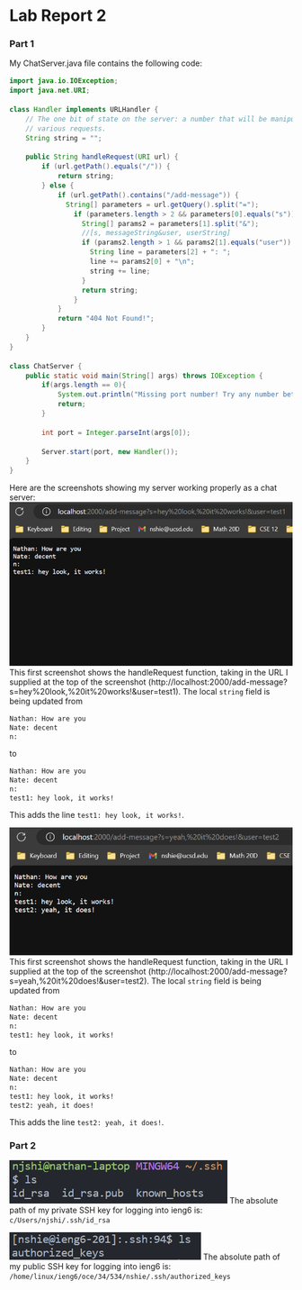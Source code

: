 # Lab Report 2

### Part 1

My ChatServer.java file contains the following code:

```java
import java.io.IOException;
import java.net.URI;

class Handler implements URLHandler {
    // The one bit of state on the server: a number that will be manipulated by
    // various requests.
    String string = "";

    public String handleRequest(URI url) {
        if (url.getPath().equals("/")) {
            return string;
        } else {
            if (url.getPath().contains("/add-message")) {
              String[] parameters = url.getQuery().split("=");
                if (parameters.length > 2 && parameters[0].equals("s")) {
                  String[] params2 = parameters[1].split("&");
                  //[s, messageString&user, userString]
                  if (params2.length > 1 && params2[1].equals("user")) {
                    String line = parameters[2] + ": ";
                    line += params2[0] + "\n";
                    string += line;
                  }  
                  return string;
                }
            }
            return "404 Not Found!";
        }
    }
}

class ChatServer {
    public static void main(String[] args) throws IOException {
        if(args.length == 0){
            System.out.println("Missing port number! Try any number between 1024 to 49151");
            return;
        }

        int port = Integer.parseInt(args[0]);

        Server.start(port, new Handler());
    }
}
```

Here are the screenshots showing my server working properly as a chat server:
![Screenshot 1](https://github.com/nshie/cse15l-lab-reports/blob/main/lab2-screenshot-test1.png)
This first screenshot shows the handleRequest function, taking in the URL I supplied at the top of the screenshot (http://localhost:2000/add-message?s=hey%20look,%20it%20works!&user=test1). The local `string` field is being updated from
```
Nathan: How are you
Nate: decent
n:
```
to
```
Nathan: How are you
Nate: decent
n:  
test1: hey look, it works!
```
This adds the line `test1: hey look, it works!`.

![Screenshot 2](https://github.com/nshie/cse15l-lab-reports/blob/main/lab2-screenshot-test2.png)
This first screenshot shows the handleRequest function, taking in the URL I supplied at the top of the screenshot (http://localhost:2000/add-message?s=yeah,%20it%20does!&user=test2). The local `string` field is being updated from
```
Nathan: How are you
Nate: decent
n:  
test1: hey look, it works!
```
to
```
Nathan: How are you
Nate: decent
n:  
test1: hey look, it works!
test2: yeah, it does!
```
This adds the line `test2: yeah, it does!`.

### Part 2
![Screenshot 3](https://github.com/nshie/cse15l-lab-reports/blob/main/lab2-screenshot-ls-private.png)
The absolute path of my private SSH key for logging into ieng6 is:
`c/Users/njshi/.ssh/id_rsa`

![Screenshot 4](https://github.com/nshie/cse15l-lab-reports/blob/main/lab2-screenshot-ls-public.png)
The absolute path of my public SSH key for logging into ieng6 is:
`/home/linux/ieng6/oce/34/534/nshie/.ssh/authorized_keys`
